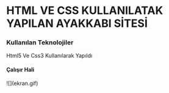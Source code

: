 <h1>HTML VE CSS KULLANILATAK YAPILAN AYAKKABI SİTESİ</h1>

<h3>Kullanılan Teknolojiler</h3>

Html5 Ve Css3 Kullanılarak Yapıldı

<h4>Çalışır Hali</h4>
![](ekran.gif)

